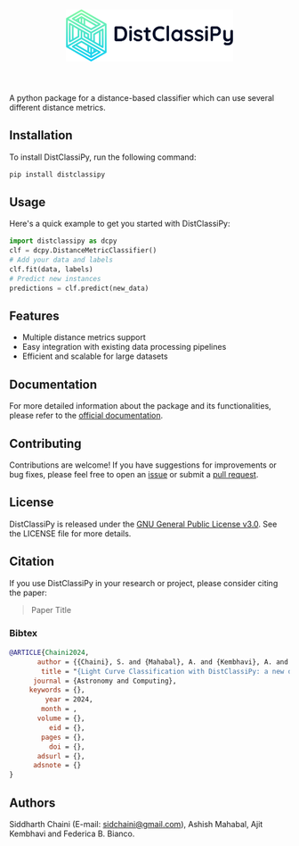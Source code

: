 <h1 align="center">
<img src="docs/_static/logo.png" width="300">
</h1><br>

A python package for a distance-based classifier which can use several different distance metrics.

## Installation
To install DistClassiPy, run the following command:
```bash
pip install distclassipy
```

## Usage
Here's a quick example to get you started with DistClassiPy:
```python
import distclassipy as dcpy
clf = dcpy.DistanceMetricClassifier()
# Add your data and labels
clf.fit(data, labels)
# Predict new instances
predictions = clf.predict(new_data)
```

## Features
- Multiple distance metrics support
- Easy integration with existing data processing pipelines
- Efficient and scalable for large datasets

## Documentation

For more detailed information about the package and its functionalities, please refer to the [official documentation](https://sidchaini.github.io/DistClassiPy/).

## Contributing
Contributions are welcome! If you have suggestions for improvements or bug fixes, please feel free to open an [issue](https://github.com/sidchaini/DistClassiPy/issues) or submit a [pull request](https://github.com/sidchaini/DistClassiPy/pulls).

## License
DistClassiPy is released under the [GNU General Public License v3.0](https://www.gnu.org/licenses/gpl-3.0.en.html). See the LICENSE file for more details.

## Citation

If you use DistClassiPy in your research or project, please consider citing the paper:
> Paper Title

### Bibtex

```bibtex
@ARTICLE{Chaini2024,
       author = {{Chaini}, S. and {Mahabal}, A. and {Kembhavi}, A. and {Bianco}, F.~B.},
        title = "{Light Curve Classification with DistClassiPy: a new distance-based classifier}",
      journal = {Astronomy and Computing},
     keywords = {},
         year = 2024,
        month = ,
       volume = {},
          eid = {},
        pages = {},
          doi = {},
       adsurl = {},
      adsnote = {}
}
```

<!-- You can also find citation information in the [CITATION.cff](https://github.com/sidchaini/DistClassiPy/CITATION.cff) file. -->


## Authors
Siddharth Chaini (E-mail: sidchaini@gmail.com), Ashish Mahabal, Ajit Kembhavi and Federica B. Bianco.